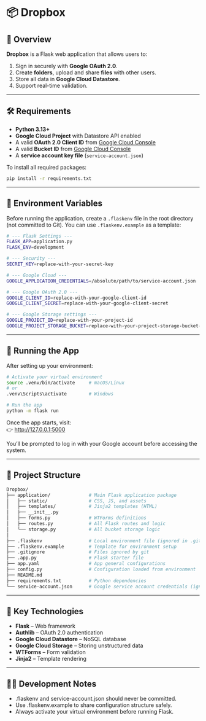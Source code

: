 # 📦 Dropbox

## 🧭 Overview

**Dropbox** is a Flask web application that allows users to:
1. Sign in securely with **Google OAuth 2.0**.  
2. Create **folders**, upload and share **files** with other users.  
3. Store all data in **Google Cloud Datastore**.  
4. Support real-time validation.

---

## 🛠 Requirements

- **Python 3.13+**
- **Google Cloud Project** with Datastore API enabled  
- A valid **OAuth 2.0 Client ID** from [Google Cloud Console](https://console.cloud.google.com/apis/credentials)
- A valid **Bucket ID** from [Google Cloud Console](https://console.cloud.google.com/apis/credentials)
- A **service account key file** (`service-account.json`)

To install all required packages:

```bash
pip install -r requirements.txt
```

---

## 🔐 Environment Variables

Before running the application, create a `.flaskenv` file in the root directory (not committed to Git).
You can use `.flaskenv.example` as a template:

```bash
# --- Flask Settings ---
FLASK_APP=application.py
FLASK_ENV=development

# --- Security ---
SECRET_KEY=replace-with-your-secret-key

# --- Google Cloud ---
GOOGLE_APPLICATION_CREDENTIALS=/absolute/path/to/service-account.json

# --- Google OAuth 2.0 ---
GOOGLE_CLIENT_ID=replace-with-your-google-client-id
GOOGLE_CLIENT_SECRET=replace-with-your-google-client-secret

# --- Google Storage settings ---
GOOGLE_PROJECT_ID=replace-with-your-project-id
GOOGLE_PROJECT_STORAGE_BUCKET=replace-with-your-project-storage-bucket-id
```
---

## 🚀 Running the App

After setting up your environment:

```bash
# Activate your virtual environment
source .venv/bin/activate     # macOS/Linux
# or
.venv\Scripts\activate        # Windows

# Run the app
python -m flask run
```

Once the app starts, visit:  
👉 http://127.0.0.1:5000

You’ll be prompted to log in with your Google account before accessing the system.

---

## 📂 Project Structure
```bash
Dropbox/
├── application/              # Main Flask application package
│   ├── static/               # CSS, JS, and assets
│   ├── templates/            # Jinja2 templates (HTML)
│   ├── __init__.py
│   ├── forms.py              # WTForms definitions
│   ├── routes.py             # All Flask routes and logic
│   └── storage.py            # All bucket storage logic
│
├── .flaskenv                 # Local environment file (ignored in .git)
├── .flaskenv.example         # Template for environment setup
├── .gitignore                # Files ignored by git
├── .app.py                   # Flask starter file
├── app.yaml                  # App general configurations
├── config.py                 # Configuration loaded from environment
├── README.md
├── requirements.txt          # Python dependencies
└── service-account.json      # Google service account credentials (ignored in .git)
```

---

## 🧰 Key Technologies

- **Flask** – Web framework
- **Authlib** – OAuth 2.0 authentication
- **Google Cloud Datastore** – NoSQL database
- **Google Cloud Storage** – Storing unstructured data
- **WTForms** – Form validation
- **Jinja2** – Template rendering

---

## 🧑‍💻 Development Notes

- .flaskenv and service-account.json should never be committed.
- Use .flaskenv.example to share configuration structure safely.
- Always activate your virtual environment before running Flask.
